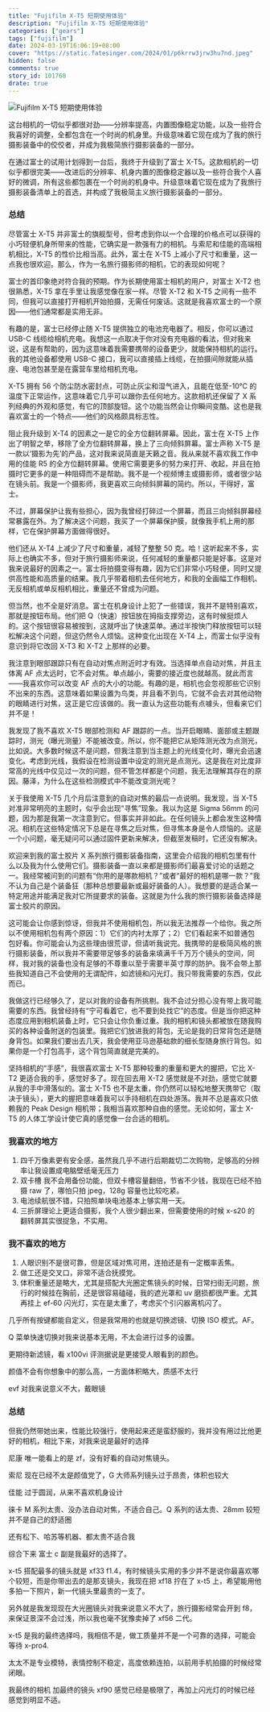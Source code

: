 ```yaml
---
title: "Fujifilm X-T5 短期使用体验"
description: "Fujifilm X-T5 短期使用体验"
categories: ["gears"]
tags: ["fujifilm"]
date: 2024-03-19T16:06:19+08:00
cover: "https://static.fatesinger.com/2024/01/p6krrw3jrw3hu7nd.jpeg"
hidden: false
comments: true
story_id: 101768
drate: true
---
```


![Fujifilm X-T5 短期使用体验](https://static.fatesinger.com/2024/01/p6krrw3jrw3hu7nd.jpeg)

这台相机的一切似乎都很对劲——分辨率提高，内置图像稳定功能，以及一些符合我喜好的调整，全都包含在一个时尚的机身里。升级意味着它现在成为了我的旅行摄影装备中的佼佼者，并成为我极简旅行摄影装备的一部分。

在通过富士的试用计划得到一台后，我终于升级到了富士 X-T5。这款相机的一切似乎都很完美——改进后的分辨率、机身内置的图像稳定器以及一些符合我个人喜好的微调，所有这些都包裹在一个时尚的机身中。升级意味着它现在成为了我旅行摄影装备清单上的首选，并构成了我极简主义旅行摄影装备的一部分。

### 总结

尽管富士 X-T5 并非富士的旗舰型号，但考虑到你以一个合理的价格点可以获得的小巧轻便机身所带来的性能，它确实是一款强有力的相机。与索尼和佳能的高端相机相比，X-T5 的性价比相当高。此外，富士在 X-T5 上减小了尺寸和重量，这一点我也很欢迎。那么，作为一名旅行摄影师的相机，它的表现如何呢？

富士的首印象绝对符合我的预期。作为长期使用富士相机的用户，对富士 X-T2 也很熟悉，X-T5 拿在手里让我感觉像在家一样。尽管 X-T2 和 X-T5 之间有一些不同，但我可以直接打开相机开始拍摄，无需任何废话。这就是我喜欢富士的一个原因——他们通常都是实用无非。

有趣的是，富士已经停止随 X-T5 提供独立的电池充电器了。相反，你可以通过 USB-C 线缆给相机充电。我想这一点取决于你对没有充电器的看法，但对我来说，这是有帮助的，因为这意味着我需要携带的设备更少，就能保持相机的运行。我的其他设备都使用 USB-C 接口，我可以直接插上线缆，在拍摄间隙就能从插座、电池包甚至是在露营车里给相机充电。

X-T5 拥有 56 个防尘防水密封点，可防止灰尘和湿气进入，且能在低至-10℃ 的温度下正常运作，这意味着它几乎可以跟你去任何地方。这款相机还保留了 X 系列经典的外观和感觉，有它的顶部旋钮。这个功能当然会让你瞬间变酷。这也是我喜欢富士的一个特点——他们的风格颇具标志性。

阻止我升级到 X-T4 的因素之一是它的全方位翻转屏幕。因此，富士在 X-T5 上作出了明智之举，移除了全方位翻转屏幕，换上了三向倾斜屏幕。富士声称 X-T5 是一款以‘摄影为先’的产品，这对我来说简直是天籁之音。我从来就不喜欢我工作中用的佳能 R5 的全方位翻转屏幕。使用它需要更多的努力来打开、收起，并且在拍摄时它更多的是一种阻碍而不是帮助。我不是一个视频博主或摄影师，或者很少站在镜头前。我是一个摄影师，我更喜欢三向倾斜屏幕的简约。所以，干得好，富士。

不过，屏幕保护让我有些担心，因为我曾经打碎过一个屏幕，而且三向倾斜屏幕经常暴露在外。为了解决这个问题，我买了一个屏幕保护膜，就像我手机上用的那样，它在保护屏幕方面做得很好。

他们还从 X-T4 上减少了尺寸和重量，减轻了整整 50 克。哈！这听起来不多，实际上也确实不多，但对于旅行摄影师来说，任何减轻的重量都只能是好事。这是对我来说最好的因素之一。富士将拍摄变得有趣，因为它们非常小巧轻便，同时又提供高性能和高质量的结果。我几乎带着相机去任何地方，和我的全画幅工作相机、无反相机或单反相机相比，重量还不曾成为问题。

但当然，也不全是好消息。富士在机身设计上犯了一些错误，我并不是特别喜欢，那就是按钮布局。他们把 Q（快速）按钮放在拇指支撑旁边，这有时候挺烦人的。这个按钮很容易被按到，这就呼出了快速菜单。通过半按快门释放按钮可以轻松解决这个问题，但这仍然令人烦恼。这种变化出现在 X-T4 上，而富士似乎没有意识到将它改回 X-T3 和 X-T2 上那样的必要。

我注意到眼部跟踪只有在自动对焦点附近时才有效。当选择单点自动对焦，并且主体离 AF 点太远时，它不会对焦。单点越小，需要的接近度也就越高。就此而言——我喜欢你可以改变 AF 点的大小的功能。有趣的是，相机也会忽视那些它识别不出来的东西。这意味着如果设置为鸟类，并且看不到鸟，它就不会去对其他动物的眼睛进行对焦，这正是它应该做的。我一直认为这些功能有点噱头，但看来它们并不是！

我发现了我不喜欢 X-T5 眼部检测和 AF 跟踪的一点。当开启眼睛、面部或主题跟踪时，测光（曝光测量）不能被改变。所以，你不能把它从矩阵测光改为点测光，比如说。大多数时候这不是问题，但我注意到当主题上的光线变化时，曝光会迅速变化。考虑到光线，我假设在检测设置中设定的测光是点测光。这是我在对比度非常高的光线中仅见过一次的问题，但不管怎样都是个问题，我无法理解其存在的原因。藤泽，为什么在这些检测模式中不能改变测光呢？

关于我使用 X-T5 几个月后注意到的自动对焦的最后一点说明。我发现，当 X-T5 对准非常明亮的主题时，似乎会出现“寻焦”现象。我以为这是 Sigma 56mm 的问题，因为那是我第一次注意到它。但事实并非如此。在任何镜头上都会发生这种情况。相机在这些特定情况下总是在寻焦之后对焦，但寻焦本身是令人烦恼的。这是一个小问题，毫无疑问可以通过固件更新来解决，但截至发稿时，它还没有解决。

欢迎来到我的富士胶片 X 系列旅行摄影装备指南，这里会介绍我的相机包里有什么以及我为什么使用它们。摄影装备一直以来都是摄影师们最喜爱讨论的话题之一。我经常被问到的问题有“你用的是哪款相机？”或者“最好的相机是哪一款？”我不认为自己是个装备狂（那种总想要最新或最好装备的人）。我想要的是适合某一特定用途并能满足我对它所提要求的装备。这就是为什么我的旅行摄影装备选择是富士胶片的原因。

这可能会让你感到惊讶，但我并不使用相机包，所以我无法推荐一个给你。我之所以不使用相机包有两个原因：1）它们的内衬太厚了；2）它们看起来不如普通包包好看。你可能会认为这些理由很荒谬，但请听我说完。我携带的是极简风格的旅行摄影装备，所以我并不需要带足够多的装备来填满千千万万个镜头的空间，同样，我对我的装备也没有足够的不尊重以至于需要半英寸厚的防护。我不会带上那些我知道自己不会使用的无谓配件，如滤镜和闪光灯。我只带我需要的东西，仅此而已。

我做这行已经够久了，足以对我的设备有所挑剔。我不会过分担心没有带上我可能需要的东西。我曾经持有“宁可看着它，也不要到处找它”的态度。但是当你把这种态度应用到相机装备上时，它只会让你负重过重。我的相机和镜头都被放在随我购买的各种设备附送的包装里。我把它们放进我的背包，无论是我的日常背包还是随身背包。如果我们要出去几天，我会使用亚马逊基础款的细长型随身旅行背包。如果你是一个打包高手，这个背包简直就是完美的。

坚持相机的“手感”，我很喜欢富士 X-T5 那种较重的重量和更大的握把，它比 X-T2 更适合我的手，感觉好多了。现在回去用 X-T2 感觉就是不对劲，感觉它就要从我的手中滑落似的。富士 X-T5 也不是太重，你仍然可以轻松地整天携带它（取决于镜头），更大的握把意味着我可以手持相机在四处游荡。我并不总是喜欢只依赖我的 Peak Design 相机带；我相当喜欢那种自由的感觉。无论如何，富士 X-T5 的人体工学设计使它真的感觉像一台合适的相机。

### 我喜欢的地方

1. 四千万像素更有安全感，虽然我几乎不进行后期裁切二次购物，足够高的分辨率让我设置成电脑壁纸毫无压力
2. 双卡槽 我不会用备份功能，但双卡槽容量翻倍，节省不少钱，我现在已经不拍摄 raw 了，哪怕只拍 jpeg，128g 容量也比较吃紧。
3. 电池续航很不错，只拍照单块电池基本上够实用一天。
4. 三折屏理论上更适合摄影，我个人很少翻出来，但需要使用的时候 x-s20 的翻转屏其实很捉急，不实用。

### 我不喜欢的地方

1. 人眼识别不是很可靠，但是区域对焦可用，连拍还是有一定概率丢焦。
2. 做工还是交叉口，非常不适合抚摸党。
3. 体积重量还是略大，尤其是搭配大光圈定焦镜头的时候，日常扫街无问题，旅行的时候挂在胸前，还是很容易磕碰，我的遮光罩和 uv 磨损都很严重。尤其再挂上 ef-60 闪光灯，实在是太重了，考虑买个引闪器离机闪了。

几乎所有按键都能自定义，但是我常用的也就是切换滤镜、切换 ISO 模式。AF。

Q 菜单快速切换对我来说基本无用，不太会进行过多的设置。

更期待新滤镜，看 x100vi 评测据说是更接受人眼看到的颜色。

颜值不会有你想象中的那么高，一方面体积略大，质感不太行

evf 对我来说意义不大，戴眼镜

### 总结

但我仍然带她出来，性能比较强行，使用起来还是蛮舒服的，我并没有用过比他更好的相机，相比下来，对我来说是最好的选择

尼康 唯一能看上的是 zf，没有好看的自动对焦镜头。

索尼 现在已经不太是颜值党了，G 大师系列镜头过于昂贵，体积也较大

佳能 过于圆润，从来不喜欢机身设计

徕卡 M 系列太贵、没办法自动对焦，不适合自己。Q 系列的话太贵、28mm 较短并不是自己的舒适圈

还有松下、哈苏等机器、都太贵不适合我

综合下来 富士 c 副是我最好的选择了。

x-t5 搭配最多的镜头就是 xf33 f1.4，有时候镜头实用的多少并不是说你最喜欢哪个较短，而是你带出去的是那支镜头，我现在把 xf18 拧在了 x-t5 上，希望能用他多拍一下照片，新一代镜头里最贵的一支了。

另外就是我发现现在大光圈镜头对我来说意义不大了，旅行摄影经常会开到 f8，来保证景深不会过浅，所以我也毫不犹豫卖掉了 xf56 二代。

x-t5 是我的最终选择吗，我相信不是，做工质量并不是一个可靠的选择，可能会等待 x-pro4.

太太不是专业模特，表情控制不稳定，高度依赖连拍，以前用手机拍摄的时候经常闭眼。

我最终的相机 加最终的镜头 xf90 感觉已经是极限了，再加上闪光灯的时候已经感觉到明显不适。
